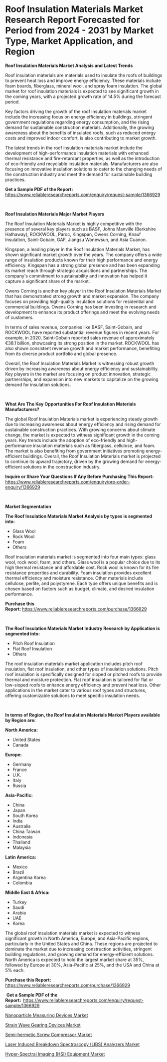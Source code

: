 <p><h1>Roof Insulation Materials Market Research Report Forecasted for Period from 2024 -  2031 by Market Type, Market Application, and Region</h1></p><p><strong>Roof Insulation Materials Market Analysis and Latest Trends</strong></p>
<p><p>Roof insulation materials are materials used to insulate the roofs of buildings to prevent heat loss and improve energy efficiency. These materials include foam boards, fiberglass, mineral wool, and spray foam insulation. The global market for roof insulation materials is expected to see significant growth in the coming years, with a projected growth rate of 14.5% during the forecast period.</p><p>Key factors driving the growth of the roof insulation materials market include the increasing focus on energy efficiency in buildings, stringent government regulations regarding energy consumption, and the rising demand for sustainable construction materials. Additionally, the growing awareness about the benefits of insulated roofs, such as reduced energy costs and improved indoor comfort, is also contributing to market growth.</p><p>The latest trends in the roof insulation materials market include the development of high-performance insulation materials with enhanced thermal resistance and fire-retardant properties, as well as the introduction of eco-friendly and recyclable insulation materials. Manufacturers are also focusing on innovative insulation solutions to cater to the changing needs of the construction industry and meet the demand for sustainable building practices.</p></p>
<p><strong>Get a Sample PDF of the Report:&nbsp;</strong> <a href="https://www.reliableresearchreports.com/enquiry/request-sample/1366929">https://www.reliableresearchreports.com/enquiry/request-sample/1366929</a></p>
<p>&nbsp;</p>
<p><strong>Roof Insulation Materials Major Market Players</strong></p>
<p><p>The Roof Insulation Materials Market is highly competitive with the presence of several key players such as BASF, Johns Manville (Berkshire Hathaway), ROCKWOOL, Paroc, Kingspan, Owens Corning, Knauf Insulation, Saint-Gobain, GAF, Jiangsu Wonewsun, and Asia Cuanon. </p><p>Kingspan, a leading player in the Roof Insulation Materials Market, has shown significant market growth over the years. The company offers a wide range of insulation products known for their high performance and energy efficiency. Kingspan has a strong global presence and has been expanding its market reach through strategic acquisitions and partnerships. The company's commitment to sustainability and innovation has helped it capture a significant share of the market.</p><p>Owens Corning is another key player in the Roof Insulation Materials Market that has demonstrated strong growth and market expansion. The company focuses on providing high-quality insulation solutions for residential and commercial buildings. Owens Corning has been investing in research and development to enhance its product offerings and meet the evolving needs of customers.</p><p>In terms of sales revenue, companies like BASF, Saint-Gobain, and ROCKWOOL have reported substantial revenue figures in recent years. For example, in 2020, Saint-Gobain reported sales revenue of approximately €38.1 billion, showcasing its strong position in the market. ROCKWOOL has also shown consistent revenue growth and market performance, benefiting from its diverse product portfolio and global presence.</p><p>Overall, the Roof Insulation Materials Market is witnessing robust growth driven by increasing awareness about energy efficiency and sustainability. Key players in the market are focusing on product innovation, strategic partnerships, and expansion into new markets to capitalize on the growing demand for insulation solutions.</p></p>
<p>&nbsp;</p>
<p><strong>What Are The Key Opportunities For Roof Insulation Materials Manufacturers?</strong></p>
<p><p>The global Roof Insulation Materials market is experiencing steady growth due to increasing awareness about energy efficiency and rising demand for sustainable construction practices. With growing concerns about climate change, the market is expected to witness significant growth in the coming years. Key trends include the adoption of eco-friendly and high-performance insulation materials such as fiberglass, cellulose, and foam. The market is also benefiting from government initiatives promoting energy-efficient buildings. Overall, the Roof Insulation Materials market is projected to continue its upward trajectory, driven by the growing demand for energy-efficient solutions in the construction industry.</p></p>
<p><strong>Inquire or Share Your Questions If Any Before Purchasing This Report:</strong> <a href="https://www.reliableresearchreports.com/enquiry/pre-order-enquiry/1366929">https://www.reliableresearchreports.com/enquiry/pre-order-enquiry/1366929</a></p>
<p>&nbsp;</p>
<p><strong>Market Segmentation</strong></p>
<p><strong>The Roof Insulation Materials Market Analysis by types is segmented into:</strong></p>
<p><ul><li>Glass Wool</li><li>Rock Wool</li><li>Foam</li><li>Others</li></ul></p>
<p><p>Roof insulation materials market is segmented into four main types: glass wool, rock wool, foam, and others. Glass wool is a popular choice due to its high thermal resistance and affordable cost. Rock wool is known for its fire resistance properties and durability. Foam insulation provides excellent thermal efficiency and moisture resistance. Other materials include cellulose, perlite, and polystyrene. Each type offers unique benefits and is chosen based on factors such as budget, climate, and desired insulation performance.</p></p>
<p><strong>Purchase this Report:&nbsp;</strong><a href="https://www.reliableresearchreports.com/purchase/1366929">https://www.reliableresearchreports.com/purchase/1366929</a></p>
<p>&nbsp;</p>
<p><strong>The Roof Insulation Materials Market Industry Research by Application is segmented into:</strong></p>
<p><ul><li>Pitch Roof Insulation</li><li>Flat Roof Insulation</li><li>Others</li></ul></p>
<p><p>The roof insulation materials market application includes pitch roof insulation, flat roof insulation, and other types of insulation solutions. Pitch roof insulation is specifically designed for sloped or pitched roofs to provide thermal and moisture protection. Flat roof insulation is tailored for flat or low-sloped roofs to enhance energy efficiency and prevent heat loss. Other applications in the market cater to various roof types and structures, offering customizable solutions to meet specific insulation needs.</p></p>
<p>&nbsp;</p>
<p><strong>In terms of Region, the Roof Insulation Materials Market Players available by Region are:</strong></p>
<p>
    <p> <strong> North America: </strong>
        <ul>
            <li>United States</li>
            <li>Canada</li>
        </ul>
        </p> 
    <p> <strong> Europe: </strong>
        <ul>
            <li>Germany</li>
            <li>France</li>
            <li>U.K.</li>
            <li>Italy</li>
            <li>Russia</li>
        </ul>
        </p> 
    <p> <strong> Asia-Pacific: </strong>
        <ul>
            <li>China</li>
            <li>Japan</li>
            <li>South Korea</li>
            <li>India</li>
            <li>Australia</li>
            <li>China Taiwan</li>
            <li>Indonesia</li>
            <li>Thailand</li>
            <li>Malaysia</li>
        </ul>
        </p> 
    <p> <strong> Latin America: </strong>
        <ul>
            <li>Mexico</li>
            <li>Brazil</li>
            <li>Argentina Korea</li>
            <li>Colombia</li>
        </ul>
        </p> 
    <p> <strong> Middle East & Africa: </strong>
        <ul>
            <li>Turkey</li>
            <li>Saudi</li>
            <li>Arabia</li>
            <li>UAE</li>
            <li>Korea</li>
        </ul>
    </p>
    </p>
<p><p>The global roof insulation materials market is expected to witness significant growth in North America, Europe, and Asia-Pacific regions, particularly in the United States and China. These regions are projected to dominate the market due to increasing construction activities, stringent building regulations, and growing demand for energy-efficient solutions. North America is expected to hold the largest market share at 35%, followed by Europe at 30%, Asia-Pacific at 25%, and the USA and China at 5% each.</p></p>
<p><strong>Purchase this Report: </strong><a href="https://www.reliableresearchreports.com/purchase/1366929">https://www.reliableresearchreports.com/purchase/1366929</a></p>
<p>&nbsp;<strong>Get a Sample PDF of the Report:&nbsp;&nbsp;</strong><a href="https://www.reliableresearchreports.com/enquiry/request-sample/1366929">https://www.reliableresearchreports.com/enquiry/request-sample/1366929</a></p>
<p><strong></strong></p>
<p><p><a href="https://medium.com/p/24def953b80a/edit">Nanoparticle Measuring Devices Market</a></p><p><a href="https://medium.com/@joycelucas56/strain-wave-gearing-devices-market-trends-forecast-and-competitive-analysis-to-2031-723a21eb1d7d">Strain Wave Gearing Devices Market</a></p><p><a href="https://medium.com/p/5e7780c4cab8/edit">Semi-hermetic Screw Compressor Market</a></p><p><a href="https://medium.com/p/b1647ecce42d/edit">Laser Induced Breakdown Spectroscopy (LIBS) Analyzers Market</a></p><p><a href="https://medium.com/@susanwest38/hyper-spectral-imaging-hsi-equipment-market-insight-market-trends-growth-forecasted-from-2024-ea37e71ee7d9">Hyper-Spectral Imaging (HSI) Equipment Market</a></p></p>